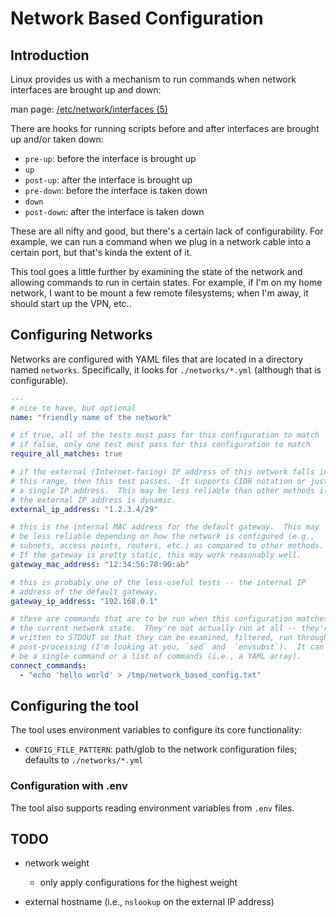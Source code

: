 # Network Based Configuration

## Introduction

Linux provides us with a mechanism to run commands when network
interfaces are brought up and down:

man page: [/etc/network/interfaces (5)](https://manpages.org/etc-network-interfaces/5)

There are hooks for running scripts before and after interfaces are
brought up and/or taken down:

- `pre-up`: before the interface is brought up
- `up`
- `post-up`: after the interface is brought up
- `pre-down`: before the interface is taken down
- `down`
- `post-down`: after the interface is taken down

These are all nifty and good, but there's a certain lack of
configurability.  For example, we can run a command when we plug in
a network cable into a certain port, but that's kinda the extent of it.

This tool goes a little further by examining the state of the network
and allowing commands to run in certain states.  For example, if I'm
on my home network, I want to be mount a few remote filesystems; when
I'm away, it should start up the VPN, etc..

## Configuring Networks

Networks are configured with YAML files that are located in a directory
named `networks`.  Specifically, it looks for `./networks/*.yml`
(although that is configurable).

```YAML
---
# nice to have, but optional
name: "friendly name of the network"

# if true, all of the tests must pass for this configuration to match
# if false, only one test must pass for this configuration to match
require_all_matches: true

# if the external (Internet-facing) IP address of this network falls in
# this range, then this test passes.  It supports CIDR notation or just
# a single IP address.  This may be less reliable than other methods if
# the external IP address is dynamic.
external_ip_address: "1.2.3.4/29"

# this is the internal MAC address for the default gateway.  This may
# be less reliable depending on how the network is configured (e.g.,
# subnets, access points, routers, etc.) as compared to other methods.
# If the gateway is pretty static, this may work reasonably well.
gateway_mac_address: "12:34:56:78:90:ab"

# this is probably one of the less-useful tests -- the internal IP
# address of the default gateway.
gateway_ip_address: "192.168.0.1"

# these are commands that are to be run when this configuration matches
# the current network state.  They're not actually run at all -- they're
# written to STDOUT so that they can be examined, filtered, run through
# post-processing (I'm looking at you, `sed` and  `envsubst`).  It can
# be a single command or a list of commands (i.e., a YAML array).
connect_commands:
  - "echo 'hello world' > /tmp/network_based_config.txt"
```

## Configuring the tool

The tool uses environment variables to configure its core functionality:

- `CONFIG_FILE_PATTERN`: path/glob to the network configuration files;
  defaults to `./networks/*.yml`

### Configuration with .env

The tool also supports reading environment variables from `.env` files.

## TODO

- network weight
  - only apply configurations for the highest weight
  
- external hostname (i.e., `nslookup` on the external IP address)
